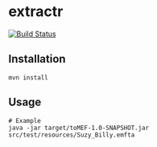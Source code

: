 # extractr

[![Build Status](https://travis-ci.com/srehwald/extractr.svg?token=YUmexXqP9AGj9wNMuDhx&branch=develop)](https://travis-ci.com/srehwald/extractr)

## Installation
```
mvn install
```

## Usage
```
# Example
java -jar target/toMEF-1.0-SNAPSHOT.jar src/test/resources/Suzy_Billy.emfta
```